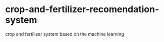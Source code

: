 # crop-and-fertilizer-recomendation-system
crop and fertilizer system based on the machine learning
